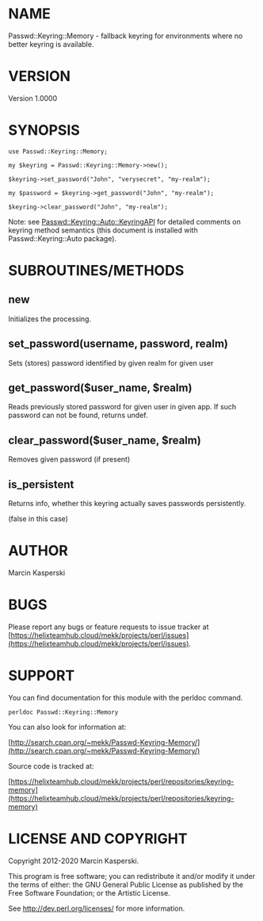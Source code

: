 # NAME

Passwd::Keyring::Memory - fallback keyring for environments
where no better keyring is available.

# VERSION

Version 1.0000

# SYNOPSIS

    use Passwd::Keyring::Memory;

    my $keyring = Passwd::Keyring::Memory->new();

    $keyring->set_password("John", "verysecret", "my-realm");

    my $password = $keyring->get_password("John", "my-realm");

    $keyring->clear_password("John", "my-realm");

Note: see [Passwd::Keyring::Auto::KeyringAPI](https://metacpan.org/pod/Passwd%3A%3AKeyring%3A%3AAuto%3A%3AKeyringAPI) for detailed comments on
keyring method semantics (this document is installed with
Passwd::Keyring::Auto package).

# SUBROUTINES/METHODS

## new

Initializes the processing.

## set\_password(username, password, realm)

Sets (stores) password identified by given realm for given user 

## get\_password($user\_name, $realm)

Reads previously stored password for given user in given app.
If such password can not be found, returns undef.

## clear\_password($user\_name, $realm)

Removes given password (if present)

## is\_persistent

Returns info, whether this keyring actually saves passwords persistently.

(false in this case)

# AUTHOR

Marcin Kasperski

# BUGS

Please report any bugs or feature requests to
issue tracker at [https://helixteamhub.cloud/mekk/projects/perl/issues](https://helixteamhub.cloud/mekk/projects/perl/issues).

# SUPPORT

You can find documentation for this module with the perldoc command.

    perldoc Passwd::Keyring::Memory

You can also look for information at:

[http://search.cpan.org/~mekk/Passwd-Keyring-Memory/](http://search.cpan.org/~mekk/Passwd-Keyring-Memory/)

Source code is tracked at:

[https://helixteamhub.cloud/mekk/projects/perl/repositories/keyring-memory](https://helixteamhub.cloud/mekk/projects/perl/repositories/keyring-memory)

# LICENSE AND COPYRIGHT

Copyright 2012-2020 Marcin Kasperski.

This program is free software; you can redistribute it and/or modify it
under the terms of either: the GNU General Public License as published
by the Free Software Foundation; or the Artistic License.

See http://dev.perl.org/licenses/ for more information.
